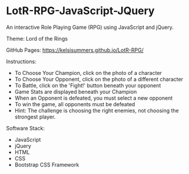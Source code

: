 # LotR-RPG-JavaScript-JQuery

An interactive Role Playing Game (RPG) using JavaScript and jQuery.
 
Theme: Lord of the Rings
 
GitHub Pages: https://kelsisummers.github.io/LotR-RPG/
 
Instructions:
 - To Choose Your Champion, click on the photo of a character
 - To Choose Your Opponent, click on the photo of a different character
 - To Battle, click on the 'Fight!' button beneath your opponent
 - Game Stats are displayed beneath your Champion
 - When an Opponent is defeated, you must select a new opponent
 - To win the game, all opponents must be defeated
 - Hint: The challenge is choosing the right enemies, not choosing the strongest player.
  
Software Stack:
 - JavaScript
 - jQuery
 - HTML
 - CSS
 - Bootstrap CSS Framework
